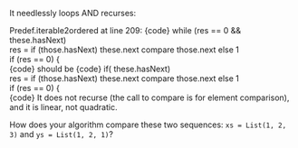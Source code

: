 It needlessly loops AND recurses:

Predef.iterable2ordered at line 209:
{code}
    while (res == 0 && these.hasNext)  
      res = if (those.hasNext) these.next compare those.next else 1  
    if (res == 0) {  
{code}
should be
{code}
    if( these.hasNext)  
      res = if (those.hasNext) these.next compare those.next else 1  
    if (res == 0) {  
{code}
It does not recurse (the call to compare is for element comparison), and it is linear, not quadratic.

How does your algorithm compare these two sequences: `xs = List(1, 2, 3)` and `ys = List(1, 2, 1)`?
